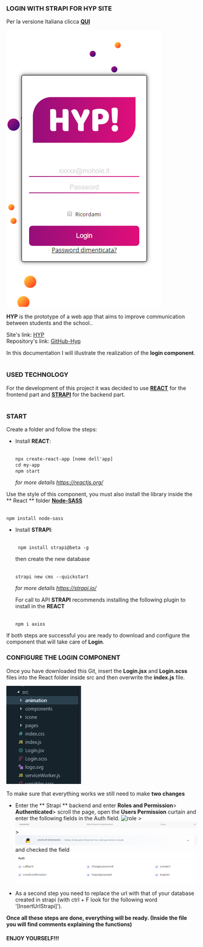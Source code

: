 ### LOGIN WITH STRAPI FOR HYP SITE

Per la versione Italiana clicca **[QUI](https://github.com/lomba1992/loginWithStrapi/blob/master/LEGGIMI.md)**

![HYP](https://github.com/lomba1992/loginWithStrapi/blob/master/schermata/login.png)

**HYP** is the prototype of a web app that aims to improve communication between students and the school..

Site's link: [HYP](https://happy-beaver-hyp.netlify.com/) <br/>
Repository's link: [GitHub-Hyp](https://github.com/icate95/HYP2)

In this documentation I will illustrate the realization of the **login component**.

#

### USED TECHNOLOGY

For the development of this project it was decided to use **[REACT](https://reactjs.org/)** for the frontend part and **[STRAPI](https://strapi.io/documentation/3.0.0-beta.x/)** for the backend part.

#

### START 

Create a folder and follow the steps:

* Install **REACT**:
  ```

  npx create-react-app [nome dell'app]
  cd my-app
  npm start

  ```
  _for more details https://reactjs.org/_
  
  
 Use the style of this component, you must also install the library inside the ** React ** folder **[Node-SASS](https://www.npmjs.com/package/node-sass)**

  ```

  npm install node-sass

  ```
  
  
  
* Install **STRAPI**:
  
  ``` 
  
   npm install strapi@beta -g
  
  ```
  then create the new database
  
  ```
  
  strapi new cms --quickstart
  
  ```
  
  _for more details https://strapi.io/_
  
   For call to API **STRAPI** recommends installing the following plugin to install in the **REACT**

   ```

   npm i axios

   ```
  
 
 
  
If both steps are successful you are ready to download and configure the component that will take care of **Login**.

### CONFIGURE THE LOGIN COMPONENT

Once you have downloaded this Git, insert the **Login.jsx** and **Login.scss** files into the React folder inside src and then overwrite the **index.js** file.

![folder](https://github.com/lomba1992/loginWithStrapi/blob/master/schermata/folder.png)

To make sure that everything works we still need to make **two changes**

* Enter the ** Strapi ** backend and enter **Roles and Permission**> **Authenticated**> scroll the page, open the **Users Permission** curtain and enter the following fields in the Auth field.
  ![role](https://github.com/lomba1992/loginWithStrapi/blob/master/schermata/roler.png) > ![Auth](https://github.com/lomba1992/loginWithStrapi/blob/master/schermata/authenticated.png) > ![User](https://github.com/lomba1992/loginWithStrapi/blob/master/schermata/userPermission.png) and checked the field ![Check](https://github.com/lomba1992/loginWithStrapi/blob/master/schermata/check.png)

* As a second step you need to replace the url with that of your database created in strapi (with ctrl + F look for the following word '[InsertUrlStrapi]').


**Once all these steps are done, everything will be ready. (Inside the file you will find comments explaining the functions)**

#### ENJOY YOURSELF!!!
